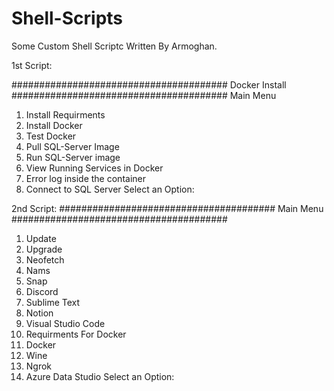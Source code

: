 # Shell-Scripts
Some Custom Shell Scriptc Written By Armoghan.

1st Script:

#######################################
             Docker Install            
#######################################
Main Menu
1. Install Requirments
2. Install Docker
3. Test Docker
4. Pull SQL-Server Image
5. Run SQL-Server image
6. View Running Services in Docker
7. Error log inside the container
8. Connect to SQL Server
Select an Option:


2nd Script:
#######################################
             Main Menu            
#######################################
1.  Update
2.  Upgrade
3.  Neofetch
4.  Nams
5.  Snap
6.  Discord
7.  Sublime Text
8.  Notion
9.  Visual Studio Code
10. Requirments For Docker
11. Docker
12. Wine
13. Ngrok
14. Azure Data Studio
Select an Option:
